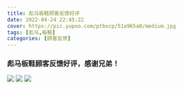 ```yaml
---
title: 彪马板鞋顾客反馈好评
date: 2022-04-24 22:45:22
cover: https://pic.yupoo.com/ptbxcp/51a965a0/medium.jpg
tags: [彪马,板鞋]
categories: [顾客反馈]
---
```


###  彪马板鞋顾客反馈好评，感谢兄弟！
![](https://pic.yupoo.com/ptbxcp/a76e27fc/e25ef638.jpg)
![](https://pic.yupoo.com/ptbxcp/8ca6a535/5a66b935.jpg)
![](https://pic.yupoo.com/ptbxcp/51a965a0/03c32a25.jpg)
